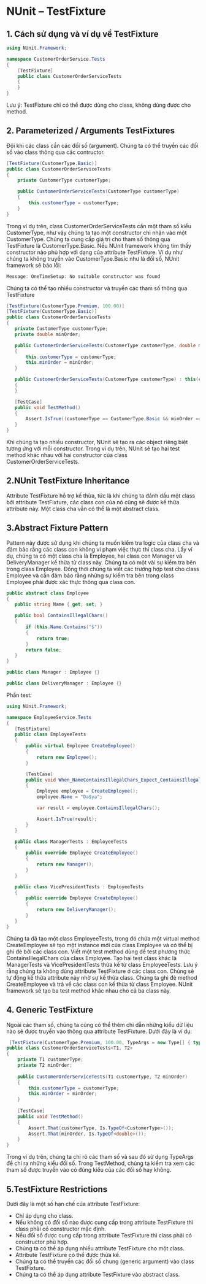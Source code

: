 NUnit – TestFixture
=====================
## 1. Cách sử dụng và ví dụ về TestFixture
```csharp
using NUnit.Framework;

namespace CustomerOrderService.Tests
{
    [TestFixture]
    public class CustomerOrderServiceTests
    {
    }
}
```
Lưu ý: TestFixture chỉ có thể được dùng cho class, không dùng được cho method.

## 2. Parameterized / Arguments TestFixtures
Đôi khi các class cần các đối số (argument). Chúng ta có thể truyền các đối số vào class thông qua các contructor.
```csharp
[TestFixture(CustomerType.Basic)]
public class CustomerOrderServiceTests
{
    private CustomerType customerType;

    public CustomerOrderServiceTests(CustomerType customerType)
    {
        this.customerType = customerType;
    }
}
```
Trong ví dụ trên, class CustomerOrderServiceTests cần một tham số kiểu CustomerType, như vậy chúng ta tạo một constructor chỉ nhận vào một CustomerType. Chúng ta cung cấp giá   trị cho tham số thông qua TestFixture là CustomerType.Basic.
Nếu NUnit framework không tìm thấy constructor nào phù hợp với dạng của attribute TestFixture. Ví dụ như chúng ta không truyền vào CustomerType.Basic như là đối số, NUnit        framework sẽ báo lỗi:
 ```csharp
 Message: OneTimeSetup: No suitable constructor was found
 ```
 Chúng ta có thể tạo nhiều constructor và truyền các tham số thông qua TestFixture
  ```csharp
 [TestFixture(CustomerType.Premium, 100.00)]
 [TestFixture(CustomerType.Basic)]
 public class CustomerOrderServiceTests
 {
     private CustomerType customerType;
     private double minOrder;

     public CustomerOrderServiceTests(CustomerType customerType, double minOrder)
     {
         this.customerType = customerType;
         this.minOrder = minOrder;
     }

     public CustomerOrderServiceTests(CustomerType customerType) : this(customerType, 0)
     {
     }

     [TestCase]
     public void TestMethod()
     {
         Assert.IsTrue((customerType == CustomerType.Basic && minOrder == 0 || customerType == CustomerType.Premium && minOrder > 0));
     }
  }
   ```
Khi chúng ta tạo nhiều constructor, NUnit sẽ tạo ra các object riêng biệt tương ứng với mỗi constructor. Trong ví dụ trên, NUnit sẽ tạo hai test method khác nhau với hai       constructor của class CustomerOrderServiceTests.
 
## 2.NUnit TestFixture Inheritance
Attribute TestFixture hỗ trợ kế thừa, tức là khi chúng ta đánh dấu một class bởi attribute TestFixture, các class con của nó cũng sẽ được kế thừa attribute này. Một class cha vẫn có thể là một abstract class.

## 3.Abstract Fixture Pattern
Pattern này được sử dụng khi chúng ta muốn kiểm tra logic của class cha và đảm bảo rằng các class con không vi phạm việc thực thi class cha.
Lấy ví dụ, chúng ta có một class cha là Employee, hai class con Manager và DeliveryManager kế thừa từ class này. Chúng ta có một vài sự kiểm tra bên trong class Employee. Đồng thời chúng ta viết các trường hợp test cho class Employee và cần đảm bảo rằng những sự kiểm tra bên trong class Employee phải được xác thực thông qua class con.
 ```csharp
 public abstract class Employee
{
    public string Name { get; set; }
 
    public bool ContainsIllegalChars()
    {
        if (this.Name.Contains("$"))
        {
            return true;
        }
        return false;
    }
}
 
public class Manager : Employee {}
 
public class DeliveryManager : Employee {}
 ```
 Phần test: 
 ```csharp
 using NUnit.Framework;
 
namespace EmployeeService.Tests
{
    [TestFixture]
    public class EmployeeTests
    {
        public virtual Employee CreateEmployee()
        {
            return new Employee();
        }
 
        [TestCase]
        public void When_NameContainsIllegalChars_Expect_ContainsIllegalChars_ReturnsTrue()
        {
            Employee employee = CreateEmployee();
            employee.Name = "Da$ya";
 
            var result = employee.ContainsIllegalChars();
 
            Assert.IsTrue(result);
        }
    }
 
    public class ManagerTests : EmployeeTests
    {
        public override Employee CreateEmployee()
        {
            return new Manager();
        }
    }
 
    public class VicePresidentTests : EmployeeTests
    {
        public override Employee CreateEmployee()
        {
            return new DeliveryManager();
        }
    }
}
 ```
Chúng ta đã tạo một class EmployeeTests, trong đó chứa một virtual method CreateEmployee sẽ tạo một instance mới của class Employee và có thể bị ghi đè bởi các class con. Viết một test method dùng để test phương thức ContainsIllegalChars của class Employee.
Tạo hai test class khác là ManagerTests và VicePresidentTests thừa kế từ class EmployeeTests. Lưu ý rằng chúng ta không dùng attribute TestFixture ở các class con. Chúng sẽ tự động kế thừa attribute này nhờ sự kế thừa class.
Chúng ta ghi đè method CreateEmployee và trả về các class con kế thừa từ class Employee. NUnit framework sẽ tạo ba test method khác nhau cho cả ba class này.

## 4. Generic TestFixture
Ngoài các tham số, chúng ta cũng có thể thêm chỉ dẫn những kiểu dữ liệu nào sẽ được truyền vào thông qua attribute TestFixture. Dưới đây là ví dụ:
```csharp
 [TestFixture(CustomerType.Premium, 100.00, TypeArgs = new Type[] { typeof(CustomerType), typeof(double) })]
public class CustomerOrderServiceTests<T1, T2>
{
    private T1 customerType;
    private T2 minOrder;
 
    public CustomerOrderServiceTests(T1 customerType, T2 minOrder)
    {
        this.customerType = customerType;
        this.minOrder = minOrder;
    }
 
    [TestCase]
    public void TestMethod()
    {
        Assert.That(customerType, Is.TypeOf<CustomerType>());
        Assert.That(minOrder, Is.TypeOf<double>());
    }
}
 ```
Trong ví dụ trên, chúng ta chỉ rõ các tham số và sau đó sử dụng TypeArgs để chỉ ra những kiểu đối số. Trong TestMethod, chúng ta kiểm tra xem các tham số được truyền vào có đúng kiểu của các đối số hay không.

## 5.TestFixture Restrictions
Dưới đây là một số hạn chế của attribute TestFixture:
- Chỉ áp dụng cho class.
- Nếu không có đối số nào được cung cấp trong attribute TestFixture thì class phải có constructor mặc định.
- Nếu đối số được cung cấp trong attribute TestFixture thì class phải có constructor phù hợp.
- Chúng ta có thể áp dụng nhiều attribute TestFixture cho một class.
- Attribute TestFixture có thể được thừa kế.
- Chúng ta có thể truyền các đối số chung (generic argument) vào class TestFixture.
- Chúng ta có thể áp dụng attribute TestFixture vào abstract class.
